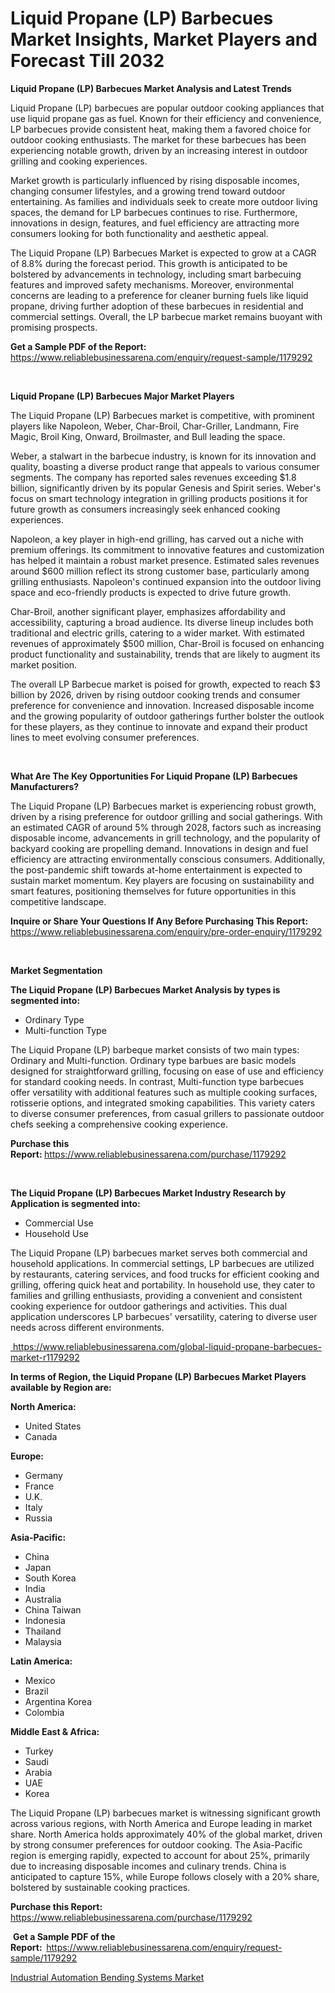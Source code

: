 <p><h1>Liquid Propane (LP) Barbecues Market Insights, Market Players and Forecast Till 2032</h1></p><p><strong>Liquid Propane (LP) Barbecues Market Analysis and Latest Trends</strong></p>
<p><p>Liquid Propane (LP) barbecues are popular outdoor cooking appliances that use liquid propane gas as fuel. Known for their efficiency and convenience, LP barbecues provide consistent heat, making them a favored choice for outdoor cooking enthusiasts. The market for these barbecues has been experiencing notable growth, driven by an increasing interest in outdoor grilling and cooking experiences.</p><p>Market growth is particularly influenced by rising disposable incomes, changing consumer lifestyles, and a growing trend toward outdoor entertaining. As families and individuals seek to create more outdoor living spaces, the demand for LP barbecues continues to rise. Furthermore, innovations in design, features, and fuel efficiency are attracting more consumers looking for both functionality and aesthetic appeal.</p><p>The Liquid Propane (LP) Barbecues Market is expected to grow at a CAGR of 8.8% during the forecast period. This growth is anticipated to be bolstered by advancements in technology, including smart barbecuing features and improved safety mechanisms. Moreover, environmental concerns are leading to a preference for cleaner burning fuels like liquid propane, driving further adoption of these barbecues in residential and commercial settings. Overall, the LP barbecue market remains buoyant with promising prospects.</p></p>
<p><strong>Get a Sample PDF of the Report:&nbsp;</strong> <a href="https://www.reliablebusinessarena.com/enquiry/request-sample/1179292?utm_campaign=3170&utm_medium=2&utm_source=Github&utm_content=ia&utm_term=11042025&utm_id=liquid-propane-lp-barbecues">https://www.reliablebusinessarena.com/enquiry/request-sample/1179292</a></p>
<p>&nbsp;</p>
<p><strong>Liquid Propane (LP) Barbecues Major Market Players</strong></p>
<p><p>The Liquid Propane (LP) Barbecues market is competitive, with prominent players like Napoleon, Weber, Char-Broil, Char-Griller, Landmann, Fire Magic, Broil King, Onward, Broilmaster, and Bull leading the space. </p><p>Weber, a stalwart in the barbecue industry, is known for its innovation and quality, boasting a diverse product range that appeals to various consumer segments. The company has reported sales revenues exceeding $1.8 billion, significantly driven by its popular Genesis and Spirit series. Weber's focus on smart technology integration in grilling products positions it for future growth as consumers increasingly seek enhanced cooking experiences.</p><p>Napoleon, a key player in high-end grilling, has carved out a niche with premium offerings. Its commitment to innovative features and customization has helped it maintain a robust market presence. Estimated sales revenues around $600 million reflect its strong customer base, particularly among grilling enthusiasts. Napoleon's continued expansion into the outdoor living space and eco-friendly products is expected to drive future growth.</p><p>Char-Broil, another significant player, emphasizes affordability and accessibility, capturing a broad audience. Its diverse lineup includes both traditional and electric grills, catering to a wider market. With estimated revenues of approximately $500 million, Char-Broil is focused on enhancing product functionality and sustainability, trends that are likely to augment its market position.</p><p>The overall LP Barbecue market is poised for growth, expected to reach $3 billion by 2026, driven by rising outdoor cooking trends and consumer preference for convenience and innovation. Increased disposable income and the growing popularity of outdoor gatherings further bolster the outlook for these players, as they continue to innovate and expand their product lines to meet evolving consumer preferences.</p></p>
<p>&nbsp;</p>
<p><strong>What Are The Key Opportunities For Liquid Propane (LP) Barbecues Manufacturers?</strong></p>
<p><p>The Liquid Propane (LP) Barbecues market is experiencing robust growth, driven by a rising preference for outdoor grilling and social gatherings. With an estimated CAGR of around 5% through 2028, factors such as increasing disposable income, advancements in grill technology, and the popularity of backyard cooking are propelling demand. Innovations in design and fuel efficiency are attracting environmentally conscious consumers. Additionally, the post-pandemic shift towards at-home entertainment is expected to sustain market momentum. Key players are focusing on sustainability and smart features, positioning themselves for future opportunities in this competitive landscape.</p></p>
<p><strong>Inquire or Share Your Questions If Any Before Purchasing This Report:</strong> <a href="https://www.reliablebusinessarena.com/enquiry/pre-order-enquiry/1179292?utm_campaign=3170&utm_medium=2&utm_source=Github&utm_content=ia&utm_term=11042025&utm_id=liquid-propane-lp-barbecues">https://www.reliablebusinessarena.com/enquiry/pre-order-enquiry/1179292</a></p>
<p>&nbsp;</p>
<p><strong>Market Segmentation</strong></p>
<p><strong>The Liquid Propane (LP) Barbecues Market Analysis by types is segmented into:</strong></p>
<p><ul><li>Ordinary Type</li><li>Multi-function Type</li></ul></p>
<p><p>The Liquid Propane (LP) barbeque market consists of two main types: Ordinary and Multi-function. Ordinary type barbues are basic models designed for straightforward grilling, focusing on ease of use and efficiency for standard cooking needs. In contrast, Multi-function type barbecues offer versatility with additional features such as multiple cooking surfaces, rotisserie options, and integrated smoking capabilities. This variety caters to diverse consumer preferences, from casual grillers to passionate outdoor chefs seeking a comprehensive cooking experience.</p></p>
<p><strong>Purchase this Report:&nbsp;</strong><a href="https://www.reliablebusinessarena.com/purchase/1179292?utm_campaign=3170&utm_medium=2&utm_source=Github&utm_content=ia&utm_term=11042025&utm_id=liquid-propane-lp-barbecues">https://www.reliablebusinessarena.com/purchase/1179292</a></p>
<p>&nbsp;</p>
<p><strong>The Liquid Propane (LP) Barbecues Market Industry Research by Application is segmented into:</strong></p>
<p><ul><li>Commercial Use</li><li>Household Use</li></ul></p>
<p><p>The Liquid Propane (LP) barbecues market serves both commercial and household applications. In commercial settings, LP barbecues are utilized by restaurants, catering services, and food trucks for efficient cooking and grilling, offering quick heat and portability. In household use, they cater to families and grilling enthusiasts, providing a convenient and consistent cooking experience for outdoor gatherings and activities. This dual application underscores LP barbecues' versatility, catering to diverse user needs across different environments.</p></p>
<p><a href="https://www.reliablebusinessarena.com/global-liquid-propane-barbecues-market-r1179292?utm_campaign=3170&utm_medium=2&utm_source=Github&utm_content=ia&utm_term=11042025&utm_id=liquid-propane-lp-barbecues">&nbsp;https://www.reliablebusinessarena.com/global-liquid-propane-barbecues-market-r1179292</a></p>
<p><strong>In terms of Region, the Liquid Propane (LP) Barbecues Market Players available by Region are:</strong></p>
<p>
    <p> <strong> North America: </strong>
        <ul>
            <li>United States</li>
            <li>Canada</li>
        </ul>
        </p> 
    <p> <strong> Europe: </strong>
        <ul>
            <li>Germany</li>
            <li>France</li>
            <li>U.K.</li>
            <li>Italy</li>
            <li>Russia</li>
        </ul>
        </p> 
    <p> <strong> Asia-Pacific: </strong>
        <ul>
            <li>China</li>
            <li>Japan</li>
            <li>South Korea</li>
            <li>India</li>
            <li>Australia</li>
            <li>China Taiwan</li>
            <li>Indonesia</li>
            <li>Thailand</li>
            <li>Malaysia</li>
        </ul>
        </p> 
    <p> <strong> Latin America: </strong>
        <ul>
            <li>Mexico</li>
            <li>Brazil</li>
            <li>Argentina Korea</li>
            <li>Colombia</li>
        </ul>
        </p> 
    <p> <strong> Middle East & Africa: </strong>
        <ul>
            <li>Turkey</li>
            <li>Saudi</li>
            <li>Arabia</li>
            <li>UAE</li>
            <li>Korea</li>
        </ul>
    </p>
    </p>
<p><p>The Liquid Propane (LP) barbecues market is witnessing significant growth across various regions, with North America and Europe leading in market share. North America holds approximately 40% of the global market, driven by strong consumer preferences for outdoor cooking. The Asia-Pacific region is emerging rapidly, expected to account for about 25%, primarily due to increasing disposable incomes and culinary trends. China is anticipated to capture 15%, while Europe follows closely with a 20% share, bolstered by sustainable cooking practices.</p></p>
<p><strong>Purchase this Report: </strong><a href="https://www.reliablebusinessarena.com/purchase/1179292?utm_campaign=3170&utm_medium=2&utm_source=Github&utm_content=ia&utm_term=11042025&utm_id=liquid-propane-lp-barbecues">https://www.reliablebusinessarena.com/purchase/1179292</a></p>
<p>&nbsp;<strong>Get a Sample PDF of the Report:&nbsp;&nbsp;</strong><a href="https://www.reliablebusinessarena.com/enquiry/request-sample/1179292?utm_campaign=3170&utm_medium=2&utm_source=Github&utm_content=ia&utm_term=11042025&utm_id=liquid-propane-lp-barbecues">https://www.reliablebusinessarena.com/enquiry/request-sample/1179292</a></p>
<p><strong></strong></p>
<p><p><a href="https://github.com/dibesnayee/Market-Research-Report-List-1/blob/main/industrial-automation-bending-systems-market.md?utm_campaign=3170&utm_medium=2&utm_source=Github&utm_content=ia&utm_term=11042025&utm_id=liquid-propane-lp-barbecues">Industrial Automation Bending Systems Market</a></p></p>